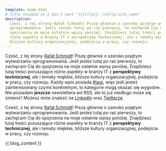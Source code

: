 ```yaml
---
template: home.html
# title skipped as I don't want "{{title}}: config.site_name"
description:
  Cześć, z tej strony Rafał Schmidt! Piszę głównie o szeroko pojętym wytwarzaniu
  oprogramowania. Jeśli jesteś tutaj po raz pierwszy, to zachęcam Cię do
  spojrzenia na moje ostatnie wpisy poniżej. Znajdziesz tutaj treści poruszające
  różne aspekty w branży IT z perspektywy technicznej, ale i tematy miękkie,
  bliższe kultury organizacyjnej, podejścia w pracy, czy rozwoju.
---
```


<!-- markdownlint-disable -->
<div class="welcome desktop" markdown="1">
<!-- markdownlint-restore -->

Cześć, z tej strony [Rafał Schmidt](o-mnie.md)! Piszę głównie o szeroko pojętym
wytwarzaniu oprogramowania. Jeśli jesteś tutaj po raz pierwszy, to zachęcam Cię
do spojrzenia na moje ostatnie wpisy poniżej. Znajdziesz tutaj treści
poruszające różne aspekty w branży IT z **perspektywy technicznej**, ale i
tematy miękkie, bliższe kultury organizacyjnej, podejścia w pracy, czy rozwoju.
Każdy wpis posiada [#tagi](tagi.md), więc jeśli jesteś zainteresowany czymś
konkretnym, to kategorie mogą okazać się wygodne. Nie posiadam **jeszcze**
newslettera ani RSS, ale to już niedługo może się zmienić! Możesz mnie znaleźć
na [LinkedIn](https://www.linkedin.com/in/rafalschmidt/) oraz
[Twitterze](https://twitter.com/rafalschmidt97).

<!-- markdownlint-disable -->
</div>
<!-- markdownlint-restore -->

<!-- markdownlint-disable -->
<div class="welcome mobile" markdown="1">
<!-- markdownlint-restore -->

Cześć, z tej strony [Rafał Schmidt](o-mnie.md)! Piszę głównie o szeroko pojętym
wytwarzaniu oprogramowania. Jeśli jesteś tutaj po raz pierwszy, to zachęcam Cię
do spojrzenia na moje ostatnie wpisy poniżej. Znajdziesz tutaj treści
poruszające różne aspekty w branży IT z **perspektywy technicznej**, ale i
tematy miękkie, bliższe kultury organizacyjnej, podejścia w pracy, czy rozwoju.

<!-- markdownlint-disable -->
</div>
<!-- markdownlint-restore -->

<!-- TODO: couldn't manage to move it to .html so that I've added padding to welcome -->

{{ blog_content }}
